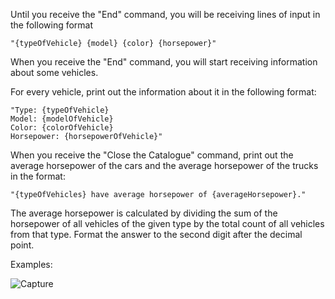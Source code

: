 Until you receive the "End" command, you will be receiving lines of input in the following format

    "{typeOfVehicle} {model} {color} {horsepower}"

When you receive the "End" command, you will start receiving information about some vehicles.

For every vehicle, print out the information about it in the following format:

    "Type: {typeOfVehicle}
    Model: {modelOfVehicle}
    Color: {colorOfVehicle}
    Horsepower: {horsepowerOfVehicle}"

When you receive the "Close the Catalogue" command, print out the average horsepower of the cars and the average horsepower of the trucks in the format:

    "{typeOfVehicles} have average horsepower of {averageHorsepower}."

The average horsepower is calculated by dividing the sum of the horsepower of all vehicles of the given type by the total count of all vehicles from that type. Format the answer to the second digit after the decimal point.

Examples:

![Capture](https://user-images.githubusercontent.com/45227327/201530634-7f2fea92-9cd8-4fb5-bea0-62d9c7da8c75.PNG)
